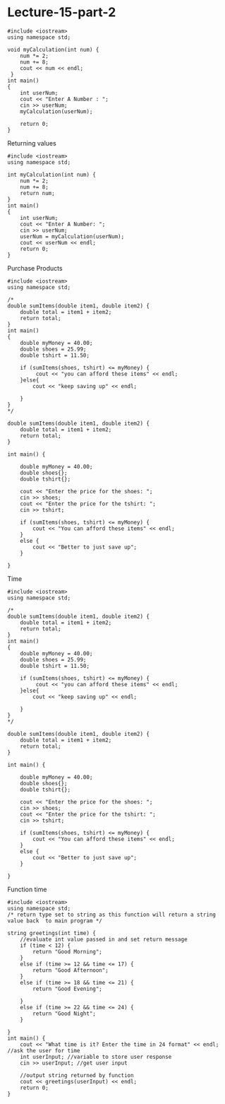 # Lecture-15-part-2

    #include <iostream>
    using namespace std;

    void myCalculation(int num) {
        num *= 2;
        num += 8;
        cout << num << endl;
     }
    int main()
    {
        int userNum;
        cout << "Enter A Number : ";
        cin >> userNum;
        myCalculation(userNum);

        return 0;
    }

Returning values

    #include <iostream>
    using namespace std;

    int myCalculation(int num) {
        num *= 2;
        num += 8;
        return num;
    }
    int main()
    {
        int userNum;
        cout << "Enter A Number: ";
        cin >> userNum;
        userNum = myCalculation(userNum);
        cout << userNum << endl;
        return 0;
    }
    
Purchase Products

    #include <iostream>
    using namespace std;

    /*
    double sumItems(double item1, double item2) {
        double total = item1 + item2;
        return total;
    }
    int main()
    {
        double myMoney = 40.00;
        double shoes = 25.99;
        double tshirt = 11.50;

        if (sumItems(shoes, tshirt) <= myMoney) {
             cout << "you can afford these items" << endl;
        }else{
            cout << "keep saving up" << endl;

        }
    }
    */

    double sumItems(double item1, double item2) {
        double total = item1 + item2;
        return total;
    }

    int main() {

        double myMoney = 40.00;
        double shoes{};
        double tshirt{};

        cout << "Enter the price for the shoes: ";
        cin >> shoes;
        cout << "Enter the price for the tshirt: ";
        cin >> tshirt;

        if (sumItems(shoes, tshirt) <= myMoney) {
            cout << "You can afford these items" << endl;
        }
        else {
            cout << "Better to just save up";
        }

    }

Time 

    #include <iostream>
    using namespace std;

    /*
    double sumItems(double item1, double item2) {
        double total = item1 + item2;
        return total;
    }
    int main()
    {
        double myMoney = 40.00;
        double shoes = 25.99;
        double tshirt = 11.50;

        if (sumItems(shoes, tshirt) <= myMoney) {
             cout << "you can afford these items" << endl;
        }else{
            cout << "keep saving up" << endl;

        }
    }
    */

    double sumItems(double item1, double item2) {
        double total = item1 + item2;
        return total;
    }

    int main() {

        double myMoney = 40.00;
        double shoes{};
        double tshirt{};

        cout << "Enter the price for the shoes: ";
        cin >> shoes;
        cout << "Enter the price for the tshirt: ";
        cin >> tshirt;

        if (sumItems(shoes, tshirt) <= myMoney) {
            cout << "You can afford these items" << endl;
        }
        else {
            cout << "Better to just save up";
        }

    }
    
Function time 

    #include <iostream>  
    using namespace std;
    /* return type set to string as this function will return a string value back  to main program */

    string greetings(int time) {
        //evaluate int value passed in and set return message 
        if (time < 12) {
            return "Good Morning";
        }
        else if (time >= 12 && time <= 17) {
            return "Good Afternoon";
        }
        else if (time >= 18 && time <= 21) {
            return "Good Evening";

        }
        else if (time >= 22 && time <= 24) {
            return "Good Night";
        }

    }
    int main() {
        cout << "What time is it? Enter the time in 24 format" << endl; //ask the user for time 
        int userInput; //variable to store user response
        cin >> userInput; //get user input

        //output string returned by function 
        cout << greetings(userInput) << endl;
        return 0;
    }
